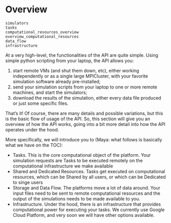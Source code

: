 # Overview

```{toctree}
simulators
tasks
computational_resources_overview
overview_computational_resources
data_flow
infrastructure
```

At a very high-level, the functionalities of the API are quite simple. Using simple python scripting from your laptop, the API allows you:

1. start remote VMs (and shut them down, etc), either working independently or as a single large MPICluster, with your favorite simulation software already pre-installed;
2. send your simulation scripts from your laptop to one or more remote machines, and start the simulators;
3. download the results of the simulation, either every data file produced or just some specific files.

That’s it! Of course, there are many details and possible variations, but this is the basic flow of usage of the API. So, this section will give you an overview of how the API works, going into a bit more detail into how the API operates under the hood. 

More specifically, we will introduce you to (Maya: what follows is basically what we have on the TOC):

- Tasks. This is the core computational object of the platform. Your simulation requests are Tasks to be executed remotely on the computational infrastructure we make available
- Shared and Dedicated Resources. Tasks get executed on computational resources, which can be Shared by all users, or which can be Dedicated to singe users
- Storage and Data Flow. The platforms move a lot of data around. Your input files need to be sent to remote computational resources and the output of the simulations needs to be made available to you. 
- Infrastructure. Under the hood, there is an infrastructure that provides computational power for executing your tasks. We currently use Google Cloud Platform, and very soon we will have other options available.


